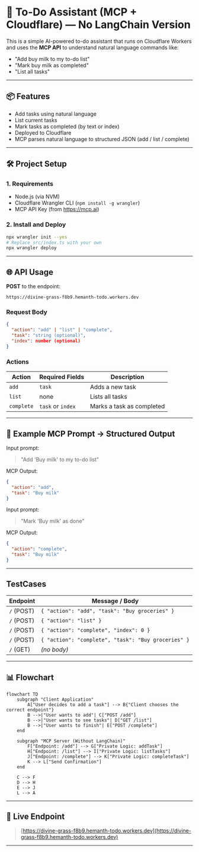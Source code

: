 
# 🧠 To-Do Assistant (MCP + Cloudflare) — No LangChain Version

This is a simple AI-powered to-do assistant that runs on Cloudflare Workers and uses the **MCP API** to understand natural language commands like:

- "Add buy milk to my to-do list"
- "Mark buy milk as completed"
- "List all tasks"

---

## 📦 Features

- Add tasks using natural language
- List current tasks
- Mark tasks as completed (by text or index)
- Deployed to Cloudflare
- MCP parses natural language to structured JSON (add / list / complete)

---

## 🛠️ Project Setup

### 1. Requirements

- Node.js (via NVM)
- Cloudflare Wrangler CLI (`npm install -g wrangler`)
- MCP API Key (from https://mcp.ai)

### 2. Install and Deploy

```bash
npx wrangler init --yes
# Replace src/index.ts with your own
npx wrangler deploy
````

---

## 🌐 API Usage

**POST** to the endpoint:

```
https://divine-grass-f8b9.hemanth-todo.workers.dev
```

### Request Body

```json
{
  "action": "add" | "list" | "complete",
  "task": "string (optional)",
  "index": number (optional)
}
```

### Actions

| Action     | Required Fields   | Description               |
| ---------- | ----------------- | ------------------------- |
| `add`      | `task`            | Adds a new task           |
| `list`     | none              | Lists all tasks           |
| `complete` | `task` or `index` | Marks a task as completed |

---

## 🔁 Example MCP Prompt → Structured Output

Input prompt:

> "Add 'Buy milk' to my to-do list"

MCP Output:

```json
{
  "action": "add",
  "task": "Buy milk"
}
```

Input prompt:

> "Mark 'Buy milk' as done"

MCP Output:

```json
{
  "action": "complete",
  "task": "Buy milk"
}
```

---
## TestCases
| Endpoint | Message / Body |
|----------|----------------|
| `/` (POST) | `{ "action": "add", "task": "Buy groceries" }` |
| `/` (POST) | `{ "action": "list" }` |
| `/` (POST) | `{ "action": "complete", "index": 0 }` |
| `/` (POST) | `{ "action": "complete", "task": "Buy groceries" }` |
| `/` (GET) | *(no body)* |

---

## 📊 Flowchart

```mermaid
flowchart TD
    subgraph "Client Application"
        A["User decides to add a task"] --> B{"Client chooses the correct endpoint"}
        B -->|"User wants to add"| C["POST /add"]
        B -->|"User wants to see tasks"| D["GET /list"]
        B -->|"User wants to finish"| E["POST /complete"]
    end

    subgraph "MCP Server (Without LangChain)"
        F["Endpoint: /add"] --> G["Private Logic: addTask"]
        H["Endpoint: /list"] --> I["Private Logic: listTasks"]
        J["Endpoint: /complete"] --> K["Private Logic: completeTask"]
        K --> L["Send Confirmation"]
    end

    C --> F
    D --> H
    E --> J
    L --> A
```

---

## 🔗 Live Endpoint

> [https://divine-grass-f8b9.hemanth-todo.workers.dev](https://divine-grass-f8b9.hemanth-todo.workers.dev)

---

